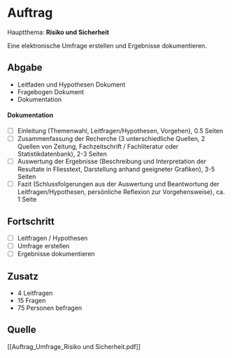 
# Auftrag
Hauptthema: **Risiko und Sicherheit** 

Eine elektronische Umfrage erstellen und Ergebnisse dokumentieren.  


## Abgabe
- Leitfaden und Hypothesen Dokument
- Fragebogen Dokument
- Dokumentation

#### Dokumentation
- [ ] Einleitung (Themenwahl, Leitfragen/Hypothesen, Vorgehen), 0.5 Seiten
- [ ] Zusammenfassung der Recherche (3 unterschiedliche Quellen, 2 Quellen von Zeitung, Fachzeitschrift / Fachliteratur oder Statistikdatenbank), 2-3 Seiten
- [ ] Auswertung der Ergebnisse (Beschreibung und Interpretation der Resultate in Fliesstext, Darstellung anhand geeigneter Grafiken), 3-5 Seiten
- [ ] Fazit (Schlussfolgerungen aus der Auswertung und Beantwortung der Leitfragen/Hypothesen, persönliche Reflexion zur Vorgehensweise), ca. 1 Seite

## Fortschritt
- [ ] Leitfragen / Hypothesen
- [ ] Umfrage erstellen
- [ ] Ergebnisse dokumentieren

## Zusatz
- 4 Leitfragen
- 15 Fragen 
- 75 Personen befragen


## Quelle
[[Auftrag_Umfrage_Risiko und Sicherheit.pdf]]